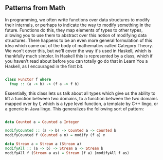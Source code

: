 ## Patterns from Math

In programming, we often write functions over data structures to modify their internals, or perhaps
to indicate the way to modify something in the future. Functions do this, they map elements of types
to other types, allowing you to use them to abstract over this notion of modifying data structures.
There happens to be an even more general formulation of this idea which came out of the body of
mathematics called Category Theory. We won't cover this, but we'll cover the way it's used in
Haskell, which is thankfully much simpler. In Haskell this is represented by a class, which if you
haven't read about before you can totally go do that in Learn You a Haskell, as I encouraged in the
first bit.

```Haskell

class Functor f where
  fmap :: (a -> b) -> (f a -> f b)

```

Essentially, this class lets us talk about all types which give us the ability to lift a function
between two domains, to a function between the two domains mapped over by f, which is a type level
function, a template by C++ lingo, or a generic in Java lingo. This generalizes the following sort
of pattern:

```Haskell

data Counted a = Counted a Integer

modifyCounted :: (a -> b) -> Counted a -> Counted b
modifyCounted f (Counted a n) = modify (f a) n

data Stream a = Stream a (Stream a)
modifyAll :: (a -> b) -> Stream a -> Stream b
modifyAll f (Stream a as) = Stream (f a) (modifyAll f as)

```
